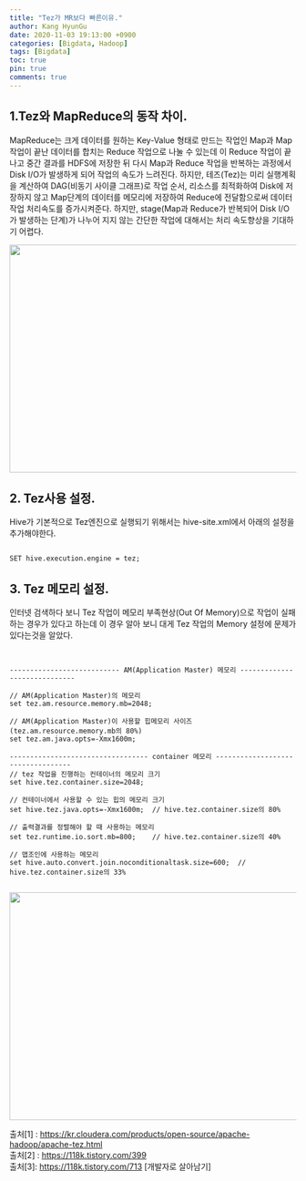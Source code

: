 ```yaml
---
title: "Tez가 MR보다 빠른이유."
author: Kang HyunGu
date: 2020-11-03 19:13:00 +0900
categories: [Bigdata, Hadoop]
tags: [Bigdata]
toc: true
pin: true
comments: true
---
```


## 1.Tez와 MapReduce의 동작 차이.

MapReduce는 크게 데이터를 원하는 Key-Value 형태로 만드는 작업인 Map과 Map 작업이 끝난 데이터를 합치는 Reduce 작업으로 나눌 수 있는데 이 Reduce 작업이 끝나고 중간 결과를 HDFS에 저장한 뒤 다시 Map과 Reduce 작업을 반복하는 과정에서 Disk I/O가 발생하게 되어 작업의 속도가 느려진다.
하지만, 테즈(Tez)는 미리 실행계획을 계산하여 DAG(비동기 사이클 그래프)로 작업 순서, 리소스를 최적화하여 Disk에 저장하지 않고 Map단계의 데이터를 메모리에 저장하여 Reduce에 전달함으로써 데이터 작업 처리속도를 증가시켜준다.
하지만, stage(Map과 Reduce가 반복되어 Disk I/O가 발생하는 단계)가 나누어 지지 않는 간단한 작업에 대해서는 처리 속도향상을 기대하기 어렵다.

<p align="center"><img src="{{site.url}}/img/posts/2020-11-03-Tez가 MR보다 빠른이유/Tez_VS_MR.png" width="600" height="400"></p>


## 2. Tez사용 설정.
Hive가 기본적으로 Tez엔진으로 실행되기 위해서는 hive-site.xml에서 아래의 설정을 추가해야한다.

<pre><code>
SET hive.execution.engine = tez;
</code></pre>


## 3. Tez 메모리 설정.
인터넷 검색하다 보니 Tez 작업이 메모리 부족현상(Out Of Memory)으로 작업이 실패하는 경우가 있다고 하는데 이 경우 알아 보니 대게 Tez 작업의 Memory 설정에 문제가 있다는것을 알았다.

<pre><code>

--------------------------- AM(Application Master) 메모리 -----------------------------

// AM(Application Master)의 메모리
set tez.am.resource.memory.mb=2048;

// AM(Application Master)이 사용할 힙메모리 사이즈(tez.am.resource.memory.mb의 80%)
set tez.am.java.opts=-Xmx1600m;

---------------------------------- container 메모리 ----------------------------------
// tez 작업을 진행하는 컨테이너의 메모리 크기
set hive.tez.container.size=2048;

// 컨테이너에서 사용할 수 있는 힙의 메모리 크기
set hive.tez.java.opts=-Xmx1600m;  // hive.tez.container.size의 80%

// 출력결과를 정렬해야 할 때 사용하는 메모리
set tez.runtime.io.sort.mb=800;    // hive.tez.container.size의 40%

// 맵조인에 사용하는 메모리
set hive.auto.convert.join.noconditionaltask.size=600;  // hive.tez.container.size의 33%

</code></pre>
<p align="center"><img src="{{site.url}}/img/posts/2020-11-03-Tez가 MR보다 빠른이유/TezMemory.PNG" width="600" height="400"></p>

출처[1] : https://kr.cloudera.com/products/open-source/apache-hadoop/apache-tez.html
<br/>
출처[2] : https://118k.tistory.com/399
<br/>
출처[3]: https://118k.tistory.com/713 [개발자로 살아남기]

